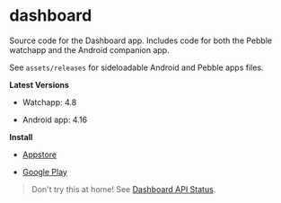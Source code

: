 # dashboard

Source code for the Dashboard app. Includes code for both the Pebble watchapp and the Android companion app.

See `assets/releases` for sideloadable Android and Pebble apps files.

**Latest Versions**

- Watchapp: 4.8

- Android app: 4.16


**Install**

- [Appstore](https://apps.rebble.io/en_US/application/53ec8d840c3036447e000109)

- [Google Play](https://play.google.com/store/apps/details?id=com.wordpress.ninedof.dashboard)


> Don't try this at home! See [Dashboard API Status](https://github.com/C-D-Lewis/dashboard-api-status).

